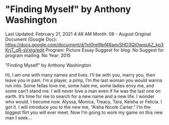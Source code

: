 # "Finding Myself" by Anthony Washington

Last Updated: February 21, 2021 4:48 AM
Month: 08 - August
Original Document (Google Doc): https://docs.google.com/document/d/1xt0retRpf48aqvSHD3QIOwqsAZ_kp3KrjT_oR-sVxtg/edit
Program: Picture Essay
Suggest for blog: No
Suggest for program mailing: No
Year: 2015

"Finding Myself" by Anthony Washington

Hi, I am one with many names and lives. I’ll be with you, marry you, then leave you in pain. I’m a player, a pimp, I’m the last woman you would wanna run into. Some fellas love me, some hate me, some ladies envy me, and some can’t stand me. I will never love a man even if he was the last one on earth. It’s time for me to search for a new name and a new life. I wonder who would. I become now. Alyssa, Monica, Treacy, Tara, Keisha or Felicia. I got it. I will introduce you to the new me, “Aisha Nicole Carter.” I’m the biggest flirt you will ever meet. Now I’m going to work my game on this new man I seek...